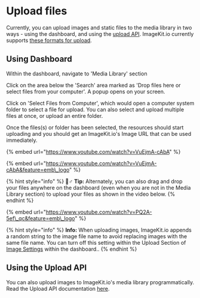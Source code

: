 # Upload files

Currently, you can upload images and static files to the media library in two ways - using the dashboard, and using the [upload API](../../api-reference/upload-file-api/). ImageKit.io currently supports [these formats for upload](../../api-reference/upload-file-api/#allowed-mime-types-for-uploading).

## Using Dashboard

Within the dashboard, navigate to 'Media Library' section

Click on the area below the 'Search' area marked as 'Drop files here or select files from your computer'. A popup opens on your screen.

Click on 'Select Files from Computer', which would open a computer system folder to select a file for upload. You can also select and upload multiple files at once, or upload an entire folder.

Once the files\(s\) or folder has been selected, the resources should start uploading and you should get an ImageKit.io's Image URL that can be used immediately.

{% embed url="https://www.youtube.com/watch?v=VuEjmA-cAbA" %}

{% embed url="https://www.youtube.com/watch?v=VuEjmA-cAbA&feature=emb\_logo" %}

{% hint style="info" %}
🧙♂ **Tip:** Alternately, you can also drag and drop your files anywhere on the dashboard \(even when you are not in the Media Library section\) to upload your files as shown in the video below.
{% endhint %}

{% embed url="https://www.youtube.com/watch?v=PQ2A-5ef\_qc&feature=emb\_logo" %}

{% hint style="info" %}
**Info:** When uploading images, ImageKit.io appends a random string to the image file name to avoid replacing images with the same file name. You can turn off this setting within the Upload Section of [Image Settings](https://imagekit.io/dashboard#settings) within the dashboard..
{% endhint %}

## Using the Upload API

You can also upload images to ImageKit.io's media library programmatically. Read the Upload API documentation [here](../../api-reference/upload-file-api/).

